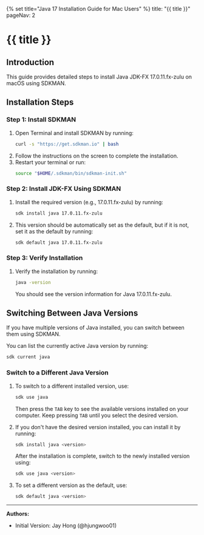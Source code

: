 {% set title="Java 17 Installation Guide for Mac Users" %}
<frontmatter>
  title: "{{ title }}"
  pageNav: 2
</frontmatter>

# {{ title }}

## Introduction

This guide provides detailed steps to install Java JDK-FX 17.0.11.fx-zulu on macOS using SDKMAN.

## Installation Steps

### Step 1: Install SDKMAN

1. Open Terminal and install SDKMAN by running:
   ```bash
   curl -s "https://get.sdkman.io" | bash
   ```
2. Follow the instructions on the screen to complete the installation.
3. Restart your terminal or run:
   ```bash
   source "$HOME/.sdkman/bin/sdkman-init.sh"
   ```

### Step 2: Install JDK-FX Using SDKMAN

1. Install the required version (e.g., 17.0.11.fx-zulu) by running:
   ```bash
   sdk install java 17.0.11.fx-zulu
   ```
2. This version should be automatically set as the default, but if it is not, set it as the default by running:
   ```bash
   sdk default java 17.0.11.fx-zulu
   ```

### Step 3: Verify Installation

1. Verify the installation by running:
   ```bash
   java -version
   ```
   You should see the version information for Java 17.0.11.fx-zulu.

## Switching Between Java Versions

If you have multiple versions of Java installed, you can switch between them using SDKMAN.

You can list the currently active Java version by running:
   ```bash
   sdk current java
   ```

### Switch to a Different Java Version

1. To switch to a different installed version, use:
   ```bash
   sdk use java
   ```
   Then press the `TAB` key to see the available versions installed on your computer. Keep pressing `TAB` until you select the desired version.

2. If you don't have the desired version installed, you can install it by running:
   ```bash
   sdk install java <version>
   ```
   After the installation is complete, switch to the newly installed version using:
   ```bash
   sdk use java <version>
   ```

3. To set a different version as the default, use:
   ```bash
   sdk default java <version>
   ```

--------------------------------------------------------------------------------
**Authors:**
* Initial Version: Jay Hong (@hjungwoo01)
